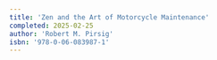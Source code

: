 ```yaml
---
title: 'Zen and the Art of Motorcycle Maintenance'
completed: 2025-02-25
author: 'Robert M. Pirsig'
isbn: '978-0-06-083987-1'
---
```

